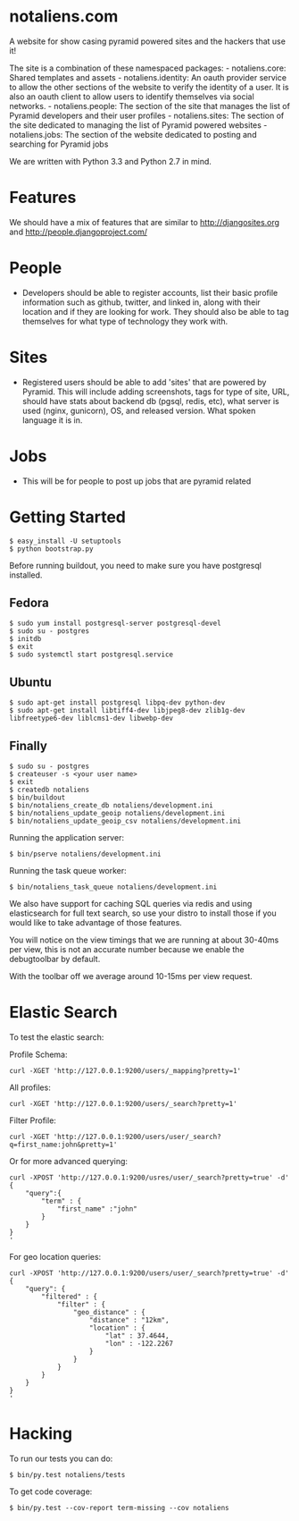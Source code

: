 notaliens.com
=============

A website for show casing pyramid powered sites and the hackers that use it!

The site is a combination of these namespaced packages:
    - notaliens.core: Shared templates and assets
    - notaliens.identity: An oauth provider service to allow the other sections of the website to verify the identity of
        a user. It is also an oauth client to allow users to identify themselves via social networks.
    - notaliens.people: The section of the site that manages the list of Pyramid developers and their user profiles
    - notaliens.sites: The section of the site dedicated to managing the list of Pyramid powered websites
    - notaliens.jobs: The section of the website dedicated to posting and searching for Pyramid jobs


We are written with Python 3.3 and Python 2.7 in mind.


Features
============

We should have a mix of features that are similar to http://djangosites.org and
http://people.djangoproject.com/



# People
- Developers should be able to register accounts, list their basic profile information
such as github, twitter, and linked in, along with their location and if they are looking
for work. They should also be able to tag themselves for what type of technology
they work with.


# Sites
- Registered users should be able to add 'sites' that are powered by Pyramid.
This will include adding screenshots, tags for type of site, URL, should have stats
about backend db (pgsql, redis, etc), what server is used (nginx, gunicorn), OS, and
released version.  What spoken language it is in.


# Jobs
- This will be for people to post up jobs that are pyramid related


Getting Started
==================================
    $ easy_install -U setuptools
    $ python bootstrap.py


Before running buildout, you need to make sure you have postgresql installed.

## Fedora

    $ sudo yum install postgresql-server postgresql-devel
    $ sudo su - postgres
    $ initdb
    $ exit
    $ sudo systemctl start postgresql.service

## Ubuntu

    $ sudo apt-get install postgresql libpq-dev python-dev
    $ sudo apt-get install libtiff4-dev libjpeg8-dev zlib1g-dev libfreetype6-dev liblcms1-dev libwebp-dev

## Finally

    $ sudo su - postgres
    $ createuser -s <your user name>
    $ exit
    $ createdb notaliens
    $ bin/buildout
    $ bin/notaliens_create_db notaliens/development.ini
    $ bin/notaliens_update_geoip notaliens/development.ini
    $ bin/notaliens_update_geoip_csv notaliens/development.ini

Running the application server:

    $ bin/pserve notaliens/development.ini

Running the task queue worker:

    $ bin/notaliens_task_queue notaliens/development.ini

We also have support for caching SQL queries via redis and using elasticsearch
for full text search, so use your distro to install those if you would like
to take advantage of those features.


You will notice on the view timings that we are running at about 30-40ms per view,
this is not an accurate number because we enable the debugtoolbar by default.

With the toolbar off we average around 10-15ms per view request.


Elastic Search
==================================
To test the elastic search:

Profile Schema:

    curl -XGET 'http://127.0.0.1:9200/users/_mapping?pretty=1'

All profiles:

    curl -XGET 'http://127.0.0.1:9200/users/_search?pretty=1'


Filter Profile:

    curl -XGET 'http://127.0.0.1:9200/users/user/_search?q=first_name:john&pretty=1'

Or for more advanced querying:

    curl -XPOST 'http://127.0.0.1:9200/usres/user/_search?pretty=true' -d'
    {
        "query":{
            "term" : {
                "first_name" :"john"
            }   
        }
    }
    '

For geo location queries:

    curl -XPOST 'http://127.0.0.1:9200/users/user/_search?pretty=true' -d'
    {
        "query": {
            "filtered" : {
                "filter" : {
                    "geo_distance" : {
                        "distance" : "12km",
                        "location" : {
                            "lat" : 37.4644,
                            "lon" : -122.2267
                        }
                    }
                }
            }
        }
    }
    '

Hacking
===========
To run our tests you can do:

    $ bin/py.test notaliens/tests

To get code coverage:

    $ bin/py.test --cov-report term-missing --cov notaliens

